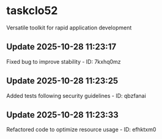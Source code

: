 # taskclo52
Versatile toolkit for rapid application development

## Update 2025-10-28 11:23:17
Fixed bug to improve stability - ID: 7kxhq0mz


## Update 2025-10-28 11:23:25
Added tests following security guidelines - ID: qbzfanai


## Update 2025-10-28 11:23:33
Refactored code to optimize resource usage - ID: efhktxm0


